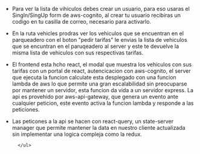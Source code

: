    <ul>
        <li>
          <p>
            Para ver la lista de vihiculos debes crear un usuario, para eso
            usaras el SingIn/SingUp form de aws-cognito, al crear tu usuario
            recibiras un codigo en tu casilla de correo, necesario para
            activarlo.
          </p>
        </li>
        <li>
          <p>
            En la ruta vehicles prodras ver los vehiculos que se encuentran en
            el parqueadero con el boton "pedir tarifas" le envias la lista de
            vehiculos que se encuntran en el paruqeadero al server y este te
            devuelve la misma lista de vehiculos con sus respectivas tarifas.
          </p>
        </li>
        <li>
          <p>
            El frontend esta hcho react, el modal que muestra los vehiculos con
            sus tarifas con un portal de react, autencicacion con aws-cognito,
            el server que ejecuta la funcion calculate esta desplegado con una
            funcion lambda de aws lo que permite una gran escalabilidad sin
            preocuparse por mantener un servidor, esta funcion da vida a un
            servidor express. La api es provehido por aws-api-gateway, que
            genera un evento ante cualquier peticion, este evento activa la
            funcion lambda y responde a las peticiones.
          </p>
        </li>
        <li>
          <p>
            Las peticones a la api se hacen con react-query, un state-server
            manager que permite mantener la data en nuestro cliente actualizada
            sin implementar una logica compleja como la redux.
          </p>
        </li>
        
      </ul>
